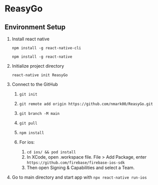 # ReasyGo

## Environment Setup
1. Install react native
    
    `npm install -g react-native-cli`
    
    `npm install -g react-native`
    
1. Initialize project directory

    `react-native init ReasyGo`
    
1. Connect to the GitHub
    1. `git init`
    1. `git remote add origin https://github.com/nmark00/ReasyGo.git`
    1. `git branch -M main`
    1. `git pull`
    1. `npm install`
    1. For ios: 

        1. `cd ios/ && pod install`
        1. In XCode, open .workspace file. File > Add Package, enter `https://github.com/firebase/firebase-ios-sdk`
        1. Then open Signing & Capabilities and select a Team. 


1. Go to main directory and start app with `npx react-native run-ios`
